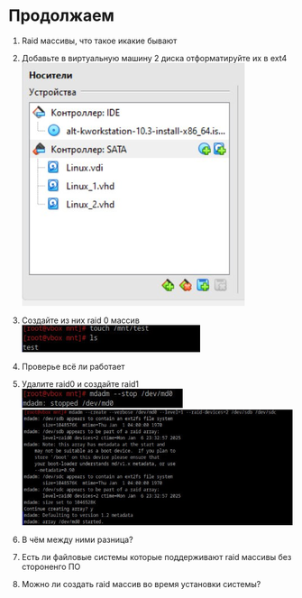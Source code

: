 # Продолжаем

1. Raid массивы, что такое икакие бывают
2. Добавьте в виртуальную машину 2 диска отформатируйте их в ext4<br />
![alt text](https://github.com/kryffaer/Tasks_241/blob/my_reply/3-File%20systems/screenshots/12.jpg?raw=true)<br />
3. Создайте из них raid 0 массив<br />
![alt text](https://github.com/kryffaer/Tasks_241/blob/my_reply/3-File%20systems/screenshots/13.jpg?raw=true)<br />
4. Проверье всё ли работает
5. Удалите raid0 и создайте raid1<br />
![alt text](https://github.com/kryffaer/Tasks_241/blob/my_reply/3-File%20systems/screenshots/14.jpg?raw=true)<br />
![alt text](https://github.com/kryffaer/Tasks_241/blob/my_reply/3-File%20systems/screenshots/15.jpg?raw=true)<br />

6. В чём между ними разница?
7. Есть ли файловые системы которые поддерживают raid массивы без стороненго ПО
8. Можно ли создать raid массив во время установки системы?
